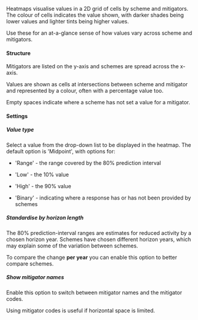 Heatmaps visualise values in a 2D grid of cells by scheme and mitigators. The colour of cells indicates the value shown, with darker shades being lower values and lighter tints being higher values.

Use these for an at-a-glance sense of how values vary across scheme and mitigators.

#### Structure

Mitigators are listed on the y-axis and schemes are spread across the x-axis.

Values are shown as cells at intersections between scheme and mitigator and represented by a colour, often with a percentage value too.

Empty spaces indicate where a scheme has not set a value for a mitigator.

#### Settings

##### Value type

Select a value from the drop-down list to be displayed in the heatmap. The default option is 'Midpoint', with options for:

-   'Range' - the range covered by the 80% prediction interval

-   'Low' - the 10% value

-   'High' - the 90% value

-   'Binary' - indicating where a response has or has not been provided by schemes

##### Standardise by horizon length

The 80% prediction-interval ranges are estimates for reduced activity by a chosen horizon year. Schemes have chosen different horizon years, which may explain some of the variation between schemes.

To compare the change **per year** you can enable this option to better compare schemes.

##### Show mitigator names

Enable this option to switch between mitigator names and the mitigator codes.

Using mitigator codes is useful if horizontal space is limited.
